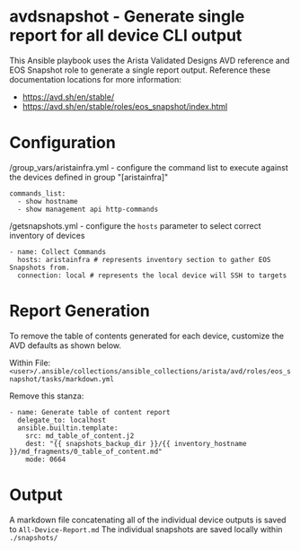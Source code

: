 # avdsnapshot - Generate single report for all device CLI output

This Ansible playbook uses the Arista Validated Designs AVD reference and EOS Snapshot role to generate a single report output. 
Reference these documentation locations for more information:
- https://avd.sh/en/stable/
- https://avd.sh/en/stable/roles/eos_snapshot/index.html

# Configuration
/group_vars/aristainfra.yml - configure the command list to execute against the devices defined in group "[aristainfra]"

```
commands_list:
  - show hostname
  - show management api http-commands
```

/getsnapshots.yml - configure the `hosts` parameter to select correct inventory of devices

```
- name: Collect Commands
  hosts: aristainfra # represents inventory section to gather EOS Snapshots from.
  connection: local # represents the local device will SSH to targets
```

# Report Generation

To remove the table of contents generated for each device, customize the AVD defaults as shown below.

Within File:
`<user>/.ansible/collections/ansible_collections/arista/avd/roles/eos_snapshot/tasks/markdown.yml`

Remove this stanza:

```
- name: Generate table of content report
  delegate_to: localhost
  ansible.builtin.template:
    src: md_table_of_content.j2
    dest: "{{ snapshots_backup_dir }}/{{ inventory_hostname }}/md_fragments/0_table_of_content.md"
    mode: 0664
```

# Output
A markdown file concatenating all of the individual device outputs is saved to `All-Device-Report.md`
The individual snapshots are saved locally within `./snapshots/`